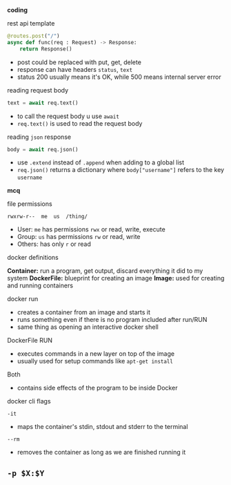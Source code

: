 
**coding**

rest api template
```Python
@routes.post("/") 
async def func(req : Request) -> Response:
	return Response()
```
- post could be replaced with put, get, delete
- response can have headers `status`, `text`
- status 200 usually means it's OK, while 500 means internal server error

reading request body
```Python
text = await req.text()
```
- to call the request body u use `await`
- `req.text()` is used to read the request body

reading `json` response
```Python
body = await req.json()
```
- use `.extend` instead of `.append` when adding to a global list
- `req.json()` returns a dictionary where `body["username"]` refers to the key `username`


**mcq**

file permissions
```
rwxrw-r--  me  us  /thing/
```
- User: `me` has permissions `rwx` or read, write, execute
- Group: `us` has permissions `rw` or read, write
- Others: has only `r` or read

docker definitions

**Container:** run a program, get output, discard everything it did to my system
**DockerFile:** blueprint for creating an image
**Image:** used for creating and running containers 

docker run
- creates a container from an image and starts it
- runs something even if there is no program included after run/RUN
- same thing as opening an interactive docker shell

DockerFile RUN
- executes commands in a new layer on top of the image
- usually used for setup commands like `apt-get install`

Both
- contains side effects of the program to be inside Docker

docker cli flags

`-it`
- maps the container's stdin, stdout and stderr to the terminal

`--rm`
- removes the container as long as we are finished running it

`-p $X:$Y`
- 